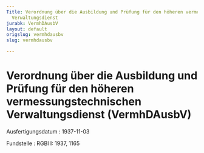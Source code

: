 ```yaml
---
Title: Verordnung über die Ausbildung und Prüfung für den höheren vermessungstechnischen
  Verwaltungsdienst
jurabk: VermhDAusbV
layout: default
origslug: vermhdausbv
slug: vermhdausbv

---
```


# Verordnung über die Ausbildung und Prüfung für den höheren vermessungstechnischen Verwaltungsdienst (VermhDAusbV)

Ausfertigungsdatum
:   1937-11-03

Fundstelle
:   RGBl I: 1937, 1165

